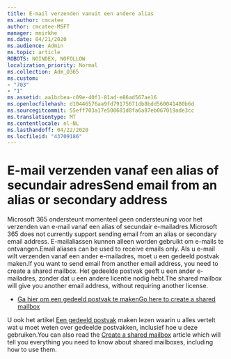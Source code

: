```yaml
---
title: E-mail verzenden vanuit een andere alias
ms.author: cmcatee
author: cmcatee-MSFT
manager: mnirkhe
ms.date: 04/21/2020
ms.audience: Admin
ms.topic: article
ROBOTS: NOINDEX, NOFOLLOW
localization_priority: Normal
ms.collection: Adm_O365
ms.custom:
- "703"
- "1"
ms.assetid: aa1bcbea-c09e-40f1-81ad-e86ad567ae16
ms.openlocfilehash: d10446576aa9fd79175671db8bdd560041480b6d
ms.sourcegitcommit: 55eff703a17e500681d8fa6a87eb067019ade3cc
ms.translationtype: MT
ms.contentlocale: nl-NL
ms.lasthandoff: 04/22/2020
ms.locfileid: "43709186"
---
```

# <a name="send-email-from-an-alias-or-secondary-address"></a><span data-ttu-id="b78f1-102">E-mail verzenden vanaf een alias of secundair adres</span><span class="sxs-lookup"><span data-stu-id="b78f1-102">Send email from an alias or secondary address</span></span>

<span data-ttu-id="b78f1-103">Microsoft 365 ondersteunt momenteel geen ondersteuning voor het verzenden van e-mail vanaf een alias of secundair e-mailadres.</span><span class="sxs-lookup"><span data-stu-id="b78f1-103">Microsoft 365 does not currently support sending email from an alias or secondary email address.</span></span> <span data-ttu-id="b78f1-104">E-mailaliassen kunnen alleen worden gebruikt om e-mails te ontvangen.</span><span class="sxs-lookup"><span data-stu-id="b78f1-104">Email aliases can be used to receive emails only.</span></span> <span data-ttu-id="b78f1-105">Als u e-mail wilt verzenden vanaf een ander e-mailadres, moet u een gedeeld postvak maken.</span><span class="sxs-lookup"><span data-stu-id="b78f1-105">If you want to send email from another email address, you need to create a shared mailbox.</span></span> <span data-ttu-id="b78f1-106">Het gedeelde postvak geeft u een ander e-mailadres, zonder dat u een andere licentie nodig hebt.</span><span class="sxs-lookup"><span data-stu-id="b78f1-106">The shared mailbox will give you another email address, without requiring another license.</span></span>
  
- [<span data-ttu-id="b78f1-107">Ga hier om een gedeeld postvak te maken</span><span class="sxs-lookup"><span data-stu-id="b78f1-107">Go here to create a shared mailbox</span></span>](https://portal.office.com/AdminPortal/Home#/AssistedGuide/addemailoptions)

<span data-ttu-id="b78f1-108">U ook het artikel [Een gedeeld postvak](https://docs.microsoft.com/office365/admin/email/create-a-shared-mailbox) maken lezen waarin u alles vertelt wat u moet weten over gedeelde postvakken, inclusief hoe u deze gebruiken.</span><span class="sxs-lookup"><span data-stu-id="b78f1-108">You can also read the [Create a shared mailbox](https://docs.microsoft.com/office365/admin/email/create-a-shared-mailbox) article which will tell you everything you need to know about shared mailboxes, including how to use them.</span></span>